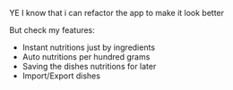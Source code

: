 YE I know that i can refactor the app to make it look better

But check my features:

- Instant nutritions just by ingredients
- Auto nutritions per hundred grams
- Saving the dishes nutritions for later
- Import/Export dishes
